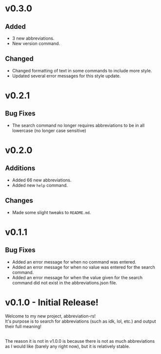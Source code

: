 # v0.3.0

## Added

- 3 new abbreviations.
- New version command.

## Changed

- Changed formatting of text in some commands to include more style.
- Updated several error messages for this style update.

# v0.2.1

## Bug Fixes

- The search command no longer requires abbreviations to be in all lowercase (no longer case sensitive)

# v0.2.0

## Additions

- Added 66 new abbreviations.
- Added new `help` command.

## Changes

- Made some slight tweaks to `README.md`.

# v0.1.1

## Bug Fixes

- Added an error message for when no command was entered.
- Added an error message for when no value was entered for the search command.
- Added an error message for when the value given for the search command did not exist in the abbreviations.json file.

# v0.1.0 - Initial Release!

Welcome to my new project, abbreviation-rs! <br>
It's purpose is to search for abbreviations (such as idk, lol, etc.) and output their full meaning! <br> <br>

The reason it is not in v1.0.0 is because there is not as much abbreviations as I would like (barely any right now), but it is relatively stable.